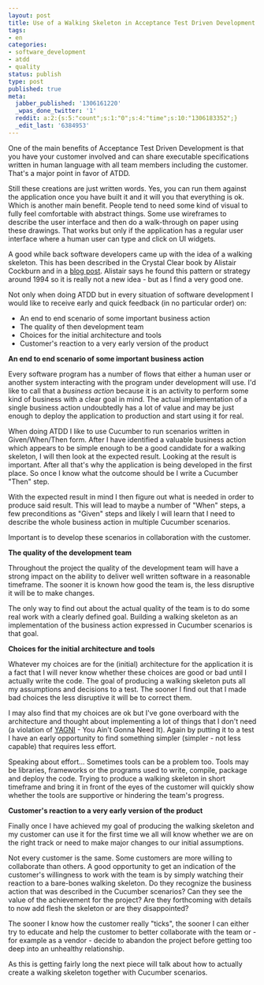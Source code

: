 ```yaml
---
layout: post
title: Use of a Walking Skeleton in Acceptance Test Driven Development
tags:
- en
categories:
- software_development
- atdd
- quality
status: publish
type: post
published: true
meta:
  jabber_published: '1306161220'
  _wpas_done_twitter: '1'
  reddit: a:2:{s:5:"count";s:1:"0";s:4:"time";s:10:"1306183352";}
  _edit_last: '6384953'
---
```

One of the main benefits of Acceptance Test Driven Development is that you have your customer involved and can share executable specifications written in human language with all team members including the customer. That's a major point in favor of ATDD.

Still these creations are just written words. Yes, you can run them against the application once you have built it and it will you that everything is ok. Which is another main benefit. People tend to need some kind of visual to fully feel comfortable with abstract things. Some use wireframes to describe the user interface and then do a walk-through on paper using these drawings. That works but only if the application has a regular user interface where a human user can type and click on UI widgets.

A good while back software developers came up with the idea of a walking skeleton. This has been described in the Crystal Clear book by Alistair Cockburn and in a <a href="http://alistair.cockburn.us/Walking+skeleton">blog post</a>. Alistair says he found this pattern or strategy around 1994 so it is really not a new idea - but as I find a very good one.

Not only when doing ATDD but in every situation of software development I would like to receive early and quick feedback (in no particular order) on:

<ul>
<li>An end to end scenario of some important business action</li>
<li>The quality of then development team</li>
<li>Choices for the initial architecture and tools</li>
<li>Customer's reaction to a very early version of the product</li>
</ul>

<strong>An end to end scenario of some important business action</strong>

Every software program has a number of flows that either a human user or another system interacting with the program under development will use. I'd like to call that a <em>business action</em> because it is an activity to perform some kind of business with a clear goal in mind. The actual implementation of a single business action undoubtedly has a lot of value and may be just enough to deploy the application to production and start using it for real.

When doing ATDD I like to use Cucumber to run scenarios written in Given/When/Then form. After I have identified a valuable business action which appears to be simple enough to be a good candidate for a walking skeleton, I will then look at the expected result. Looking at the result is important. After all that's why the application is being developed in the first place. So once I know what the outcome should be I write a Cucumber "Then" step.

With the expected result in mind I then figure out what is needed in order to produce said result. This will lead to maybe a number of "When" steps, a few preconditions as "Given" steps and likely I will learn that I need to describe the whole business action in multiple Cucumber scenarios.

Important is to develop these scenarios in collaboration with the customer.

<strong>The quality of the development team</strong>

Throughout the project the quality of the development team will have a strong impact on the ability to deliver well written software in a reasonable timeframe. The sooner it is known how good the team is, the less disruptive it will be to make changes.

The only way to find out about the actual quality of the team is to do some real work with a clearly defined goal. Building a walking skeleton as an implementation of the business action expressed in Cucumber scenarios is that goal.

<strong>Choices for the initial architecture and tools</strong>

Whatever my choices are for the (initial) architecture for the application it is a fact that I will never know whether these choices are good or bad until I actually write the code. The goal of producing a walking skeleton puts all my assumptions and decisions to a test. The sooner I find out that I made bad choices the less disruptive it will be to correct them.

I may also find that my choices are ok but I've gone overboard with the architecture and thought about implementing a lot of things that I don't need (a violation of <a href="http://c2.com/xp/YouArentGonnaNeedIt.html">YAGNI</a> - You Ain't Gonna Need It). Again by putting it to a test I have an early opportunity to find something simpler (simpler - not less capable) that requires less effort.

Speaking about effort... Sometimes tools can be a problem too. Tools may be libraries, frameworks or the programs used to write, compile, package and deploy the code. Trying to produce a walking skeleton in short timeframe and bring it in front of the eyes of the customer will quickly show whether the tools are supportive or hindering the team's progress.

<strong>Customer's reaction to a very early version of the product</strong>

Finally once I have achieved my goal of producing the walking skeleton and my customer can use it for the first time we all will know whether we are on the right track or need to make major changes to our initial assumptions.

Not every customer is the same. Some customers are more willing to collaborate than others. A good opportunity to get an indication of the customer's willingness to work with the team is by simply watching their reaction to a bare-bones walking skeleton. Do they recognize the business action that was described in the Cucumber scenarios? Can they see the value of the achievement for the project? Are they forthcoming with details to now add flesh the skeleton or are they disappointed?

The sooner I know how the customer really "ticks", the sooner I can either try to educate and help the customer to better collaborate with the team or - for example as a vendor - decide to abandon the project before getting too deep into an unhealthy relationship.

As this is getting fairly long the next piece will talk about how to actually create a walking skeleton together with Cucumber scenarios.
